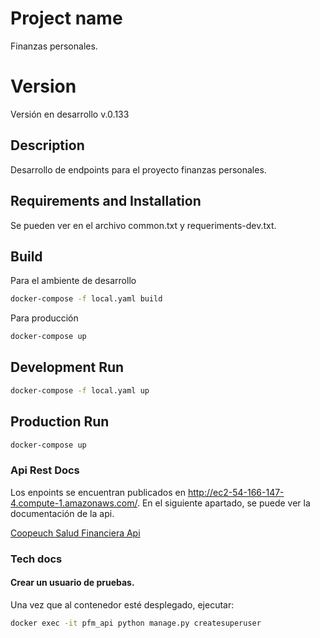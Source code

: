 # Project name

Finanzas personales.

# Version 

Versión en desarrollo v.0.133

## Description

Desarrollo de endpoints para el proyecto finanzas personales.

## Requirements and Installation

Se pueden ver en el archivo common.txt y requeriments-dev.txt.

## Build

Para el ambiente de desarrollo

```bash
docker-compose -f local.yaml build
```

Para producción

```bash
docker-compose up
```

## Development Run

```bash
docker-compose -f local.yaml up
```

## Production Run

```bash
docker-compose up
```

### Api Rest Docs

Los enpoints se encuentran publicados en http://ec2-54-166-147-4.compute-1.amazonaws.com/. En el siguiente apartado, se puede ver la documentación de la api.

[Coopeuch Salud Financiera Api](API.md)

### Tech docs

#### Crear un usuario de pruebas. 

Una vez que al contenedor esté desplegado, ejecutar:

```bash
docker exec -it pfm_api python manage.py createsuperuser
```
